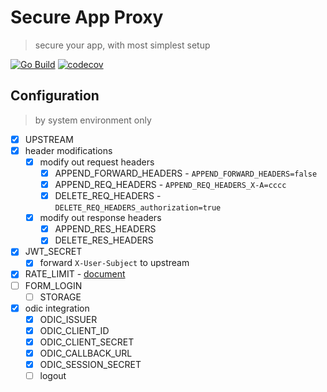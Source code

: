 # Secure App Proxy

> secure your app, with most simplest setup

[![Go Build](https://github.com/Soontao/secure-app-proxy/actions/workflows/go.yml/badge.svg)](https://github.com/Soontao/secure-app-proxy/actions/workflows/go.yml)
[![codecov](https://codecov.io/github/Soontao/secure-app-proxy/branch/main/graph/badge.svg?token=F24Lf6HEhp)](https://app.codecov.io/github/Soontao/secure-app-proxy)

## Configuration

> by system environment only

- [x] UPSTREAM
- [x] header modifications
  - [x] modify out request headers
    - [x] APPEND_FORWARD_HEADERS - `APPEND_FORWARD_HEADERS=false`
    - [x] APPEND_REQ_HEADERS - `APPEND_REQ_HEADERS_X-A=cccc`
    - [x] DELETE_REQ_HEADERS - `DELETE_REQ_HEADERS_authorization=true`
  - [x] modify out response headers
    - [x] APPEND_RES_HEADERS
    - [x] DELETE_RES_HEADERS
- [x] JWT_SECRET
  - [x] forward `X-User-Subject` to upstream
- [x] RATE_LIMIT - [document](https://github.com/ulule/limiter)
- [ ] FORM_LOGIN
  - [ ] STORAGE
- [x] odic integration
  - [x] ODIC_ISSUER
  - [x] ODIC_CLIENT_ID
  - [x] ODIC_CLIENT_SECRET
  - [x] ODIC_CALLBACK_URL
  - [x] ODIC_SESSION_SECRET
  - [ ] logout